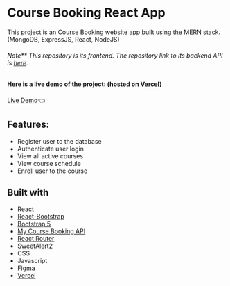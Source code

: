 # Course Booking React App

This project is an Course Booking website app built using the MERN stack. (MongoDB, ExpressJS, React, NodeJS)
###### Note** This repository is its frontend. The repository link to its backend API is [here](https://github.com/GITvoren/course-booking-api).

#### Here is a live demo of the project: (hosted on [Vercel](https://vercel.com/))
[Live Demo](https://codelab-react.vercel.app/):point_left:





## Features:
- Register user to the database
- Authenticate user login
- View all active courses
- View course schedule
- Enroll user to the course


## Built with


- [React](https://reactjs.org/)
- [React-Bootstrap](https://react-bootstrap.github.io/)
- [Bootstrap 5](https://getbootstrap.com/docs/5.0/getting-started/introduction/)
- [My Course Booking API](https://github.com/GITvoren/course-booking-api)
- [React Router](https://reactrouter.com/)
- [SweetAlert2](https://sweetalert2.github.io/)
- CSS
- Javascript
- [Figma](https://figma.com/)
- [Vercel](https://vercel.com/)



